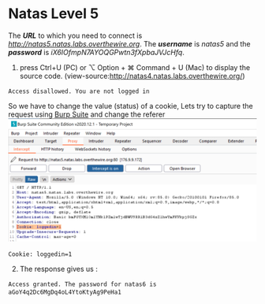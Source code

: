 # Natas Level 5
The ***URL*** to which you need to connect is *http://natas5.natas.labs.overthewire.org*. The ***username*** is *natas5* and the ***password*** is *iX6IOfmpN7AYOQGPwtn3fXpbaJVJcHfq*. 

1. press Ctrl+U (PC) or ⌥ Option + ⌘ Command + U (Mac) to display the source code. (view-source:http://natas4.natas.labs.overthewire.org/)
```
Access disallowed. You are not logged in
```

So we have to change the value (status) of a cookie, Lets try to capture the request using [Burp Suite](https://portswigger.net/burp) and change the referer
![Capture Burp](https://github.com/Reda-BELHAJ/OverTheWire/blob/main/Natas/Captures/Capture1.PNG)

```
Cookie: loggedin=1
```

2. The response gives us :

```
Access granted. The password for natas6 is aGoY4q2Dc6MgDq4oL4YtoKtyAg9PeHa1
```

